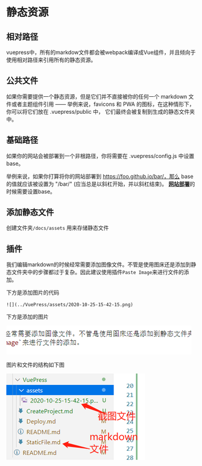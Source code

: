 # 静态资源

## 相对路径
vuepress中，所有的markdow文件都会被webpack编译成Vue组件，并且倾向于使用相对路径来引用所有的静态资源。

## 公共文件
如果你需要提供一个静态资源，但是它们并不直接被你的任何一个 markdown 文件或者主题组件引用 —— 举例来说，favicons 和 PWA 的图标，在这种情形下，你可以将它们放在 .vuepress/public 中， 它们最终会被复制到生成的静态文件夹中。

## 基础路径
如果你的网站会被部署到一个非根路径，你将需要在 .vuepress/config.js 中设置 base。

举例来说，如果你打算将你的网站部署到 https://foo.github.io/bar/，那么 base 的值就应该被设置为 "/bar/" (应当总是以斜杠开始，并以斜杠结束)。
[**网站部署**](/VuePress/Deploy/)的时候需要设置base。

## 添加静态文件
创建文件夹`/docs/assets` 用来存储静态文件

## 插件
我们编辑markdown的时候经常需要添加图像文件。不管是使用图床还是添加到静态文件夹中的步骤都过于复杂。因此建议使用插件`Paste Image`来进行文件的添加。

下方是添加图片的代码

```
![](../VuePress/assets/2020-10-25-15-42-15.png)
```

下方是添加的图片
  
![](../VuePress/assets/2020-10-25-15-42-15.png)
  
图片和文件的结构如下图
  
![](../VuePress/assets/2020-10-25-15-46-35.png)